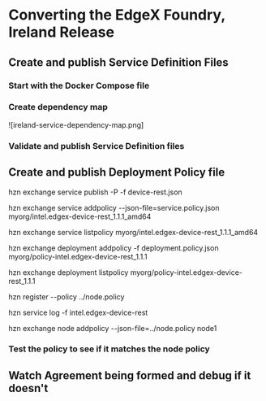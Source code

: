 # Converting the EdgeX Foundry, Ireland Release

## Create and publish Service Definition Files

### Start with the Docker Compose file



### Create dependency map

![ireland-service-dependency-map.png]

### Validate and publish Service Definition files



## Create and publish Deployment Policy file

hzn exchange service publish -P -f device-rest.json

hzn exchange service addpolicy --json-file=service.policy.json myorg/intel.edgex-device-rest_1.1.1_amd64

hzn exchange service listpolicy myorg/intel.edgex-device-rest_1.1.1_amd64

hzn exchange deployment addpolicy -f deployment.policy.json myorg/policy-intel.edgex-device-rest_1.1.1

hzn exchange deployment listpolicy myorg/policy-intel.edgex-device-rest_1.1.1

hzn register --policy ../node.policy

hzn service log -f intel.edgex-device-rest

hzn exchange node addpolicy --json-file=../node.policy node1

### Test the policy to see if it matches the node policy



## Watch Agreement being formed and debug if it doesn't



